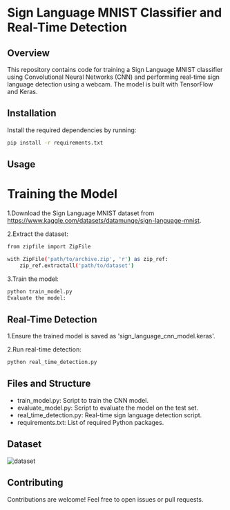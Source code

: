 # Sign Language MNIST Classifier and Real-Time Detection

## Overview

This repository contains code for training a Sign Language MNIST classifier using Convolutional Neural Networks (CNN) and performing real-time sign language detection using a webcam. The model is built with TensorFlow and Keras.

## Installation

Install the required dependencies by running:

```bash
pip install -r requirements.txt
```
## Usage
# Training the Model
1.Download the Sign Language MNIST dataset from https://www.kaggle.com/datasets/datamunge/sign-language-mnist.

2.Extract the dataset:

```bash
from zipfile import ZipFile

with ZipFile('path/to/archive.zip', 'r') as zip_ref:
    zip_ref.extractall('path/to/dataset')
```

3.Train the model:

```bash
python train_model.py
Evaluate the model:
```

## Real-Time Detection

1.Ensure the trained model is saved as 'sign_language_cnn_model.keras'.

2.Run real-time detection:

```bash
python real_time_detection.py
```

## Files and Structure

- train_model.py: Script to train the CNN model.
- evaluate_model.py: Script to evaluate the model on the test set.
- real_time_detection.py: Real-time sign language detection script.
- requirements.txt: List of required Python packages.

## Dataset 

![dataset](https://github.com/paramsureliya/Sign-Language-MNIST-Kaggle/assets/148708744/3d5a2ad4-4c87-45d0-abfb-b5876bf54281)

## Contributing
Contributions are welcome! Feel free to open issues or pull requests.
